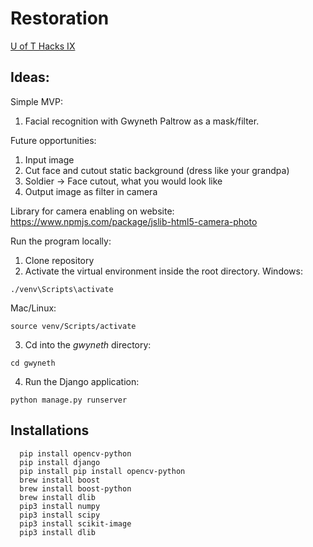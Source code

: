 # Restoration
[U of T Hacks IX](https://uofthacks-ix.devpost.com/?ref_content=default&ref_feature=challenge&ref_medium=portfolio)

## Ideas:
Simple MVP:
1. Facial recognition with Gwyneth Paltrow as a mask/filter.

Future opportunities:
1. Input image
2. Cut face and cutout static background (dress like your grandpa) 
3. Soldier -> Face cutout, what you would look like
4. Output image as filter in camera

Library for camera enabling on website: https://www.npmjs.com/package/jslib-html5-camera-photo

Run the program locally:

1. Clone repository
2. Activate the virtual environment inside the root directory.
Windows:
```
./venv\Scripts\activate
```
Mac/Linux:
```
source venv/Scripts/activate
```
3. Cd into the _gwyneth_ directory:
```
cd gwyneth
```
4. Run the Django application:
```
python manage.py runserver
```

## Installations
```
  pip install opencv-python
  pip install django
  pip install pip install opencv-python
  brew install boost
  brew install boost-python
  brew install dlib
  pip3 install numpy
  pip3 install scipy
  pip3 install scikit-image
  pip3 install dlib
````


